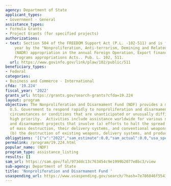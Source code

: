 ```yaml
---
agency: Department of State
applicant_types:
- Government - General
assistance_types:
- Formula Grants
- Project Grants (for specified projects)
authorizations:
- text: Section 504 of the FREEDOM Support Act (P.L. -102-511) and is funded each
    year by the "Nonproliferation, Anti-terrorism, Demining and Related Programs"
    (NADR) appropriation in the annual Foreign Operation, Export financing, and Related
    Programs appropriations Acts.. Pub. L. 102, 511.
  url: https://www.govinfo.gov/link/plaw/102/public/511
beneficiary_types:
- Federal
categories:
- Business and Commerce - International
cfda: '19.224'
fiscal_year: '2022'
grants_url: https://grants.gov/search-grants?cfda=19.224
layout: program
objective: The Nonproliferation and Disarmament Fund (NDF) provides a means for the
  U.S. Government to respond rapidly to nonproliferation and disarmament opportunities,
  circumstances or conditions that are unanticipated or unusually difficult, but of
  high priority.  Activities include assistance worldwide for various nonproliferation
  and disarmament projects that involve (a) efforts to halt the spread of weapons
  of mass destruction, their delivery systems, and conventional weapons systems, and
  (b) the destruction of existing weapons, delivery systems, and production facilities.
obligations: '[{"x":"2022","sam_estimate":0.0,"sam_actual":0.0,"usa_spending_actual":24447208.0},{"x":"2023","sam_estimate":0.0,"sam_actual":0.0,"usa_spending_actual":10461492.0},{"x":"2024","sam_estimate":0.0,"sam_actual":0.0,"usa_spending_actual":9683795.0}]'
permalink: /program/19.224.html
popular_name: (NDF)
program_type: assistance_listing
results: []
sam_url: https://sam.gov/fal/973ddc13c763454c9e1999b2077e8bc3/view
sub-agency: Department of State
title: 'Nonproliferation and Disarmament Fund '
usaspending_url: https://www.usaspending.gov/search/?hash=7e786046f5543a09f131eb03e791bf7f
---
```

